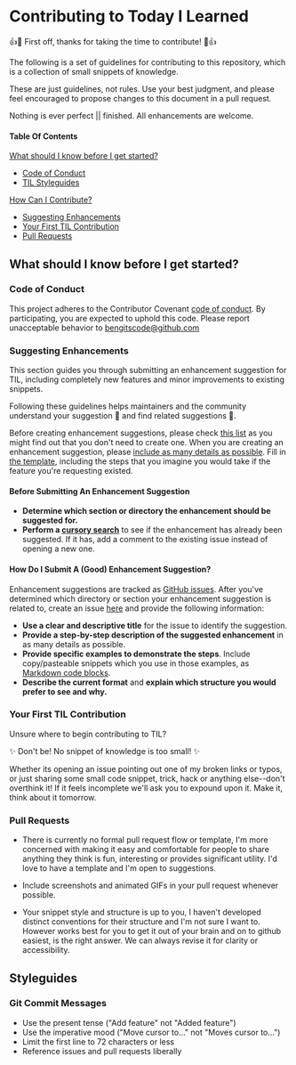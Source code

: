 # Contributing to Today I Learned

:+1::tada: First off, thanks for taking the time to contribute! :tada::+1:

The following is a set of guidelines for contributing to this repository, which is a collection of small snippets of knowledge.

These are just guidelines, not rules. Use your best judgment, and please feel encouraged to propose changes to this document in a pull request.

Nothing is ever perfect || finished. All enhancements are welcome.

#### Table Of Contents

[What should I know before I get started?](#what-should-i-know-before-i-get-started)
  * [Code of Conduct](#code-of-conduct)
  * [TIL Styleguides](#styleguides)

[How Can I Contribute?](#how-can-i-contribute)
  * [Suggesting Enhancements](#suggesting-enhancements)
  * [Your First TIL Contribution](#your-first-TIL-contribution)
  * [Pull Requests](#pull-requests)

## What should I know before I get started?

### Code of Conduct

This project adheres to the Contributor Covenant [code of conduct](CODE_OF_CONDUCT.md).
By participating, you are expected to uphold this code.
Please report unacceptable behavior to [bengitscode@github.com](mailto:bengitscode@github.com)

### Suggesting Enhancements

This section guides you through submitting an enhancement suggestion for TIL, including completely new features and minor improvements to existing snippets.

Following these guidelines helps maintainers and the community understand your suggestion :pencil: and find related suggestions :mag_right:.

Before creating enhancement suggestions, please check [this list](#before-submitting-an-enhancement-suggestion) as you might find out that you don't need to create one. When you are creating an enhancement suggestion, please [include as many details as possible](#how-do-i-submit-a-good-enhancement-suggestion). Fill in [the template](ISSUE_TEMPLATE.md), including the steps that you imagine you would take if the feature you're requesting existed.

#### Before Submitting An Enhancement Suggestion

* **Determine which section or directory the enhancement should be suggested for.**
* **Perform a [cursory search](https://github.com/BenGitsCode/today-i-learned/issues)** to see if the enhancement has already been suggested. If it has, add a comment to the existing issue instead of opening a new one.

#### How Do I Submit A (Good) Enhancement Suggestion?

Enhancement suggestions are tracked as [GitHub issues](https://guides.github.com/features/issues/). After you've determined which directory or section your enhancement suggestion is related to, create an issue [here](https://github.com/BenGitsCode/today-i-learned/issues/new) and provide the following information:

* **Use a clear and descriptive title** for the issue to identify the suggestion.
* **Provide a step-by-step description of the suggested enhancement** in as many details as possible.
* **Provide specific examples to demonstrate the steps**. Include copy/pasteable snippets which you use in those examples, as [Markdown code blocks](https://help.github.com/articles/markdown-basics/#multiple-lines).
* **Describe the current format** and **explain which structure you would prefer to see and why.**

### Your First TIL  Contribution

Unsure where to begin contributing to TIL?

✨ Don't be! No snippet of knowledge is too small! ✨

Whether its opening an issue pointing out one of my broken links or typos, or just sharing some small code snippet, trick, hack or anything else--don't overthink it! If it feels incomplete we'll ask you to expound upon it. Make it, think about it tomorrow.

### Pull Requests

* There is currently no formal pull request flow or template, I'm more concerned with making it easy and comfortable for people to share
anything they think is fun, interesting or provides significant utility. I'd love to have a template and I'm open to suggestions.

* Include screenshots and animated GIFs in your pull request whenever possible.
* Your snippet style and structure is up to you, I haven't developed distinct conventions for their structure and I'm not sure I want to. However works best for you to get it out of your brain and on to github easiest, is the right answer. We can always revise it for clarity or accessibility.


## Styleguides

### Git Commit Messages

* Use the present tense ("Add feature" not "Added feature")
* Use the imperative mood ("Move cursor to..." not "Moves cursor to...")
* Limit the first line to 72 characters or less
* Reference issues and pull requests liberally
